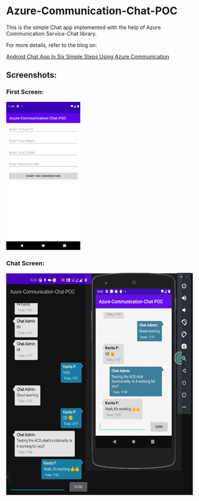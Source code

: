 # Azure-Communication-Chat-POC

This is the simple Chat app implemented with the help of Azure Communication Service-Chat library.

For more details, refer to the blog on:

[Android Chat App In Six Simple Steps Using Azure Communication]()

## Screenshots:
### First Screen:
<img src="Screenshot_1644476372.png" width="200" height="400">

### Chat Screen:
<img src="Screenshot 2022-01-21 at 6.03.34 PM.png" width="600" height="600">


